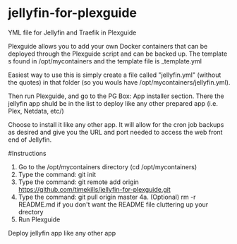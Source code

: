 # jellyfin-for-plexguide
YML file for Jellyfin and Traefik in Plexguide

Plexguide allows you to add your own Docker containers that can be deployed through the Plexguide script and can be backed up.
The template s found in /opt/mycontainers and the template file is _template.yml

Easiest way to use this is simply create a file called "jellyfin.yml" (without the quotes) in that folder (so you wouls have /opt/mycontainers/jellyfin.yml).

Then run Plexguide, and go to the PG Box: App installer section.
There the jellyfin app shuld be in the list to deploy like any other prepared app (i.e. Plex, Netdata, etc/)

Choose to install it like any other app. It will allow for the cron job backups as desired and give you the URL and port needed to access the web front end of Jellyfin.

#Instructions

1. Go to the /opt/mycontainers directory (cd /opt/mycontainers)
2. Type the command: git init
3. Type the command: git remote add origin https://github.com/timekills/jellyfin-for-plexguide.git
4. Type the command: git pull origin master
4a. (Optional) rm -r README.md if you don't want the README file cluttering up your drectory
5. Run Plexguide

Deploy jellyfin app like any other app
